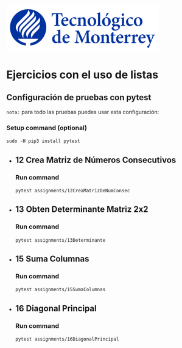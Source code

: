 ![Tec de Monterrey](images/logotecmty.png)
# Ejercicios con el uso de listas

## Configuración de pruebas con **pytest**

`nota:` para todo las pruebas puedes usar esta configuración:
### Setup command (optional)
```
sudo -H pip3 install pytest
```

- ## 12 Crea Matriz de Números Consecutivos
    ### Run command
    ```
    pytest assignments/12CreaMatrizDeNumConsec
    ```

- ## 13 Obten Determinante Matriz 2x2
    ### Run command
    ```
    pytest assignments/13Determinante
    ```

- ## 15 Suma Columnas
    ### Run command
    ```
    pytest assignments/15SumaColumnas
    ```

- ## 16 Diagonal Principal
    ### Run command
    ```
    pytest assignments/16DiagonalPrincipal
    ```


